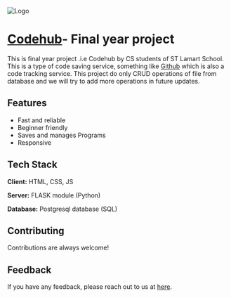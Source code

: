 ![Logo](https://user-images.githubusercontent.com/83089446/204849589-0ab4f315-b630-4de0-9475-04ed851f5af4.png)


# [Codehub](https://codehub.gq)- Final year project

This is final year project .i.e Codehub by CS students of ST Lamart School. This is a type of code saving service, something like [Github](https://github.com) which is also a code tracking service. This project do only CRUD operations of file from database and we will try to add more operations in future updates.

## Features

- Fast and reliable
- Beginner friendly
- Saves and manages Programs
- Responsive


## Tech Stack

**Client:** HTML, CSS, JS

**Server:** FLASK module (Python)

**Database:** Postgresql database (SQL)

## Contributing

Contributions are always welcome!

## Feedback

If you have any feedback, please reach out to us at [here](https://www.instagram.com/__kamalkoranga__/).

